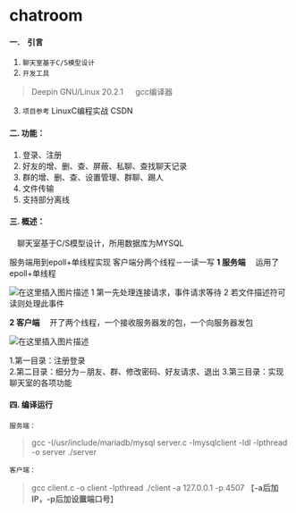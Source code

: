 # chatroom
####  一.　引言

 1. `聊天室基于C/S模型设计`
 2. `开发工具`
 　

> Deepin GNU/Linux 20.2.1  　
> gcc编译器

 3. `项目参考`
   LinuxC编程实战
   CSDN

####   二. **功能：**
 1. 登录、注册
 2.  好友的增、删、查、屏蔽、私聊、查找聊天记录
 3. 群的增、删、查、设置管理、群聊、踢人
 4.  文件传输
 5. 支持部分离线

####  三. **概述：**
　聊天室基于C/S模型设计，所用数据库为MYSQL

服务端用到epoll+单线程实现
客户端分两个线程－一读一写
   **1 服务端**
   　运用了epoll+单线程
    
   ![在这里插入图片描述](https://img-blog.csdnimg.cn/81fe1eb0ca014f7794bfaa385c6f9d91.jpg?x-oss-process=image/watermark,type_ZmFuZ3poZW5naGVpdGk,shadow_10,text_aHR0cHM6Ly9ibG9nLmNzZG4ubmV0L3dlaXhpbl81MTI1OTgzNA==,size_16,color_FFFFFF,t_70#pic_center)
  1 第一先处理连接请求，事件请求等待
  2 若文件描述符可读则处理此事件


   **2 客户端**
   	　开了两个线程，一个接收服务器发的包，一个向服务器发包
     
   ![在这里插入图片描述](https://img-blog.csdnimg.cn/4c619a580482470fa19fc300898a49e3.jpg#pic_center)
   
   1.第一目录：注册登录  
   2.第二目录：细分为－朋友、群、修改密码、好友请求、退出
   3.第三目录：实现聊天室的各项功能


####  四. 编译运行

`服务端：`
>  gcc -I/usr/include/mariadb/mysql server.c -lmysqlclient -ldl -lpthread -o server
>  ./server

`客户端：`

> gcc client.c -o client -lpthread
> ./client -a 127.0.0.1 -p 4507     【**-a后加IP，-p后加设置端口号**】
